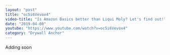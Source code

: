 ```yaml
---
layout: "post"
title: "oc5i6Vevox4"
video-title: "Is Amazon Basics better than Liqui Moly? Let's find out!"
date: "2019-04-08"
youtube: "https://www.youtube.com/watch?v=oc5i6Vevox4"
category: "Drywall Anchor"
---
```

<div class="space-y-1"><p class="text-gray-400">Adding soon</p></div>
